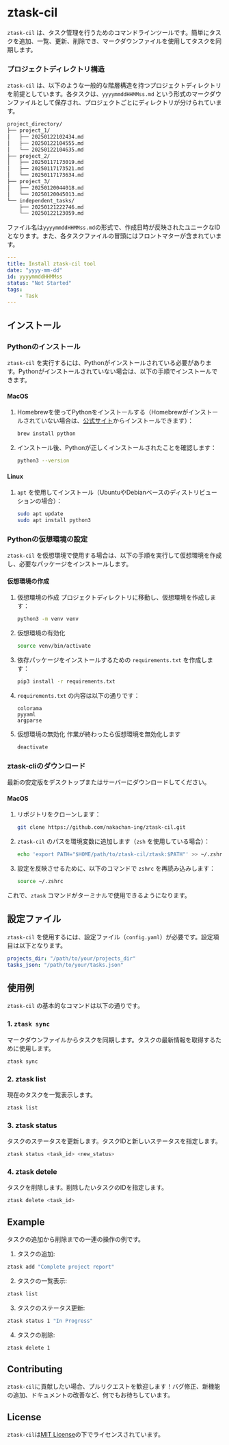 # ztask-cil

`ztask-cil` は、タスク管理を行うためのコマンドラインツールです。簡単にタスクを追加、一覧、更新、削除でき、マークダウンファイルを使用してタスクを同期します。
### プロジェクトディレクトリ構造

`ztask-cil` は、以下のような一般的な階層構造を持つプロジェクトディレクトリを前提としています。各タスクは、`yyyymmddHHMMss.md` という形式のマークダウンファイルとして保存され、プロジェクトごとにディレクトリが分けられています。

```bash
project_directory/
├── project_1/
│   ├── 20250122102434.md
│   ├── 20250122104555.md
│   └── 20250122104635.md
├── project_2/
│   ├── 20250117173019.md
│   ├── 20250117173521.md
│   └── 20250117173634.md
├── project_3/
│   ├── 20250120044018.md
│   └── 20250120045013.md
└── independent_tasks/
    ├── 20250121222746.md
    └── 20250122123059.md
```
ファイル名は`yyyymmddHHMMss.md`の形式で、作成日時が反映されたユニークなIDとなります。また、各タスクファイルの冒頭にはフロントマターが含まれています。
```yaml
---
title: Install ztask-cil tool
date: "yyyy-mm-dd"
id: yyyymmddHHMMss
status: "Not Started"
tags:
    - Task
---
```


## インストール

### Pythonのインストール
`ztask-cil` を実行するには、Pythonがインストールされている必要があります。Pythonがインストールされていない場合は、以下の手順でインストールできます。

#### MacOS
1. Homebrewを使ってPythonをインストールする（Homebrewがインストールされていない場合は、[公式サイト](https://brew.sh/)からインストールできます）：
    ```bash
    brew install python
    ```

2. インストール後、Pythonが正しくインストールされたことを確認します：
    ```bash
    python3 --version
    ```

#### Linux
1. `apt` を使用してインストール（UbuntuやDebianベースのディストリビューションの場合）：
    ```bash
    sudo apt update
    sudo apt install python3
    ```

### Pythonの仮想環境の設定

`ztask-cil` を仮想環境で使用する場合は、以下の手順を実行して仮想環境を作成し、必要なパッケージをインストールします。

#### 仮想環境の作成

1. 仮想環境の作成
   プロジェクトディレクトリに移動し、仮想環境を作成します：
   ```bash
   python3 -m venv venv
   ```
2. 仮想環境の有効化
    ```bash
    source venv/bin/activate
    ```
3. 依存パッケージをインストールするための `requirements.txt` を作成します：
    ```bash
    pip3 install -r requirements.txt
    ```
4. `requirements.txt` の内容は以下の通りです：
    ```text
    colorama
    pyyaml
    argparse
    ```
5. 仮想環境の無効化
   作業が終わったら仮想環境を無効化します
   ```bash
   deactivate
   ```

### ztask-cliのダウンロード
最新の安定版をデスクトップまたはサーバーにダウンロードしてください。

#### MacOS

1. リポジトリをクローンします：
    ```bash
    git clone https://github.com/nakachan-ing/ztask-cil.git
    ```

2. `ztask-cil` のパスを環境変数に追加します（`zsh` を使用している場合）：
    ```bash
    echo 'export PATH="$HOME/path/to/ztask-cil/ztask:$PATH"' >> ~/.zshrc  # zshの場合
    ```

3. 設定を反映させるために、以下のコマンドで `zshrc` を再読み込みします：
    ```bash
    source ~/.zshrc
    ```

これで、`ztask` コマンドがターミナルで使用できるようになります。

## 設定ファイル

`ztask-cil` を使用するには、設定ファイル（`config.yaml`）が必要です。設定項目は以下となります。

```yaml
projects_dir: "/path/to/your/projects_dir"
tasks_json: "/path/to/your/tasks.json"
```

## 使用例

`ztask-cil` の基本的なコマンドは以下の通りです。

### 1. `ztask sync`
マークダウンファイルからタスクを同期します。タスクの最新情報を取得するために使用します。

```bash
ztask sync
```

### 2. ztask list
現在のタスクを一覧表示します。

```bash
ztask list
```

### 3. ztask status
タスクのステータスを更新します。タスクIDと新しいステータスを指定します。

```bash
ztask status <task_id> <new_status>
```

### 4. ztask detele
タスクを削除します。削除したいタスクのIDを指定します。

```bash
ztask delete <task_id>
```

## Example
タスクの追加から削除までの一連の操作の例です。

1. タスクの追加:
```bash
ztask add "Complete project report"
```

2. タスクの一覧表示:
```bash
ztask list
```

3. タスクのステータス更新:
```bash
ztask status 1 "In Progress"
```

4. タスクの削除:
```bash
ztask delete 1
```

## Contributing
`ztask-cil`に貢献したい場合、プルリクエストを歓迎します！バグ修正、新機能の追加、ドキュメントの改善など、何でもお待ちしています。


## License
`ztask-cil`は[MIT License](https://opensource.org/licenses/mit-license.php)の下でライセンスされています。

